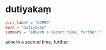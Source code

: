 # dutiyakaṃ

``` toml
dict_label = "NCPED"
word = "dutiyakaṃ"
summary = "adverb a second time, further."
```

adverb a second time, further.

